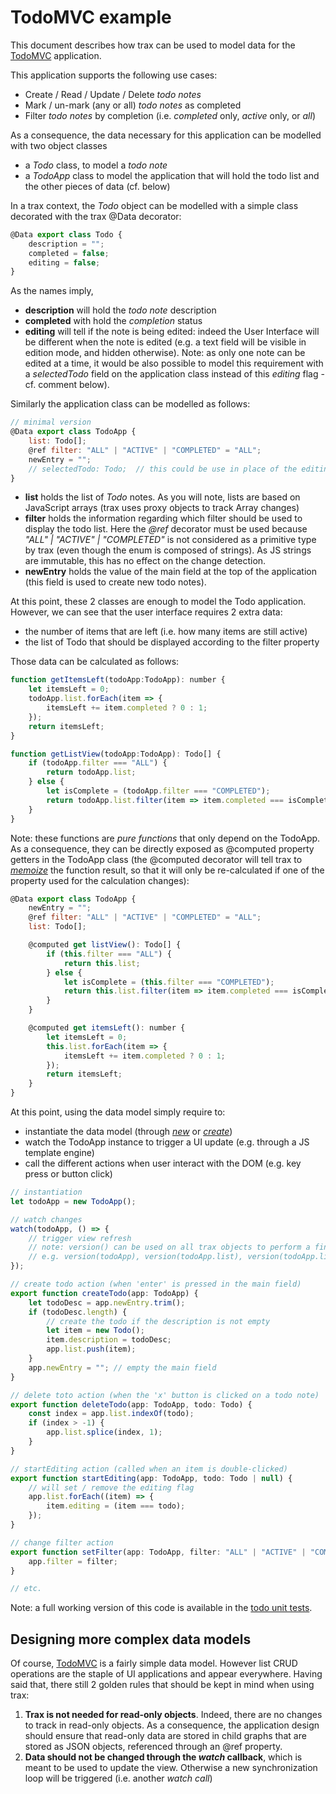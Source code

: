 
# TodoMVC example

This document describes how trax can be used to model data for the [TodoMVC][] application.

This application supports the following use cases:
- Create / Read / Update / Delete *todo notes*
- Mark / un-mark (any or all) *todo notes* as completed
- Filter *todo notes* by completion (i.e. *completed* only, *active* only, or *all*)

As a consequence, the data necessary for this application can be modelled with two object classes
- a *Todo* class, to model a *todo note*
- a *TodoApp* class to model the application that will hold the todo list and the other pieces of data (cf. below)

In a trax context, the *Todo* object can be modelled with a simple class decorated with the trax @Data decorator:
```js
@Data export class Todo {
    description = "";
    completed = false;
    editing = false;
}
```

As the names imply,
- **description** will hold the *todo note* description
- **completed** with hold the *completion* status
- **editing** will tell if the note is being edited: indeed the User Interface will be different when the note is edited (e.g. a text field will be visible in edition mode, and hidden otherwise). Note: as only one note can be edited at a time, it would be also possible to model this requirement with a *selectedTodo* field on the application class instead of this *editing* flag - cf. comment below).

Similarly the application class can be modelled as follows:

```js
// minimal version
@Data export class TodoApp {
    list: Todo[];
    @ref filter: "ALL" | "ACTIVE" | "COMPLETED" = "ALL";
    newEntry = "";
    // selectedTodo: Todo;  // this could be use in place of the editing property on Todo
}
```

- **list** holds the list of *Todo* notes. As you will note, lists are based on JavaScript arrays (trax uses proxy objects to track Array changes)
- **filter** holds the information regarding which filter should be used to display the todo list. Here the *@ref* decorator must be used because *"ALL" | "ACTIVE" | "COMPLETED"* is not considered as a primitive type by trax (even though the enum is composed of strings). As JS strings are immutable, this has no effect on the change detection.
- **newEntry** holds the value of the main field at the top of the application (this field is used to create new todo notes).

At this point, these 2 classes are enough to model the Todo application. However, we can see that the user interface requires 2 extra data:
- the number of items that are left (i.e. how many items are still active)
- the list of Todo that should be displayed according to the filter property 

Those data can be calculated as follows:
```js
function getItemsLeft(todoApp:TodoApp): number {
    let itemsLeft = 0;
    todoApp.list.forEach(item => {
        itemsLeft += item.completed ? 0 : 1;
    });
    return itemsLeft;
}

function getListView(todoApp:TodoApp): Todo[] {
    if (todoApp.filter === "ALL") {
        return todoApp.list;
    } else {
        let isComplete = (todoApp.filter === "COMPLETED");
        return todoApp.list.filter(item => item.completed === isComplete);
    }
}
```

Note: these functions are *pure functions* that only depend on the TodoApp. As a consequence, they can be
directly exposed as @computed property getters in the TodoApp class (the @computed decorator will tell trax to [*memoize*][memoization] the function result, so that it will only be re-calculated if one of the property used for the calculation changes):

```js
@Data export class TodoApp {
    newEntry = "";
    @ref filter: "ALL" | "ACTIVE" | "COMPLETED" = "ALL";
    list: Todo[];

    @computed get listView(): Todo[] {
        if (this.filter === "ALL") {
            return this.list;
        } else {
            let isComplete = (this.filter === "COMPLETED");
            return this.list.filter(item => item.completed === isComplete);
        }
    }

    @computed get itemsLeft(): number {
        let itemsLeft = 0;
        this.list.forEach(item => {
            itemsLeft += item.completed ? 0 : 1;
        });
        return itemsLeft;
    }
}
```

At this point, using the data model simply require to:
- instantiate the data model (through [*new*][new] or [*create*][create])
- watch the TodoApp instance to trigger a UI update (e.g. through a JS template engine)
- call the different actions when user interact with the DOM (e.g. key press or button click)

```js
// instantiation
let todoApp = new TodoApp();

// watch changes
watch(todoApp, () => {
    // trigger view refresh
    // note: version() can be used on all trax objects to perform a fine-grained refresh
    // e.g. version(todoApp), version(todoApp.list), version(todoApp.list[0])...
});

// create todo action (when 'enter' is pressed in the main field)
export function createTodo(app: TodoApp) {
    let todoDesc = app.newEntry.trim();
    if (todoDesc.length) {
        // create the todo if the description is not empty
        let item = new Todo();
        item.description = todoDesc;
        app.list.push(item);
    }
    app.newEntry = ""; // empty the main field
}

// delete toto action (when the 'x' button is clicked on a todo note)
export function deleteTodo(app: TodoApp, todo: Todo) {
    const index = app.list.indexOf(todo);
    if (index > -1) {
        app.list.splice(index, 1);
    }
}

// startEditing action (called when an item is double-clicked)
export function startEditing(app: TodoApp, todo: Todo | null) {
    // will set / remove the editing flag
    app.list.forEach((item) => {
        item.editing = (item === todo);
    });
}

// change filter action
export function setFilter(app: TodoApp, filter: "ALL" | "ACTIVE" | "COMPLETED") {
    app.filter = filter;
}

// etc.

```

Note: a full working version of this code is available in the [todo unit tests][tut].

## Designing more complex data models

Of course, [TodoMVC][] is a fairly simple data model. However list CRUD operations are the staple of UI applications and appear everywhere. 
Having said that, there still 2 golden rules that should be kept in mind when using trax:

1. **Trax is not needed for read-only objects**. Indeed, there are no changes to track in read-only objects. As a consequence, the application design should ensure that read-only data are stored in child graphs that are stored as JSON objects, referenced through an @ref property.
2. **Data should not be changed through the *watch* callback**, which is meant to be used to update the view. Otherwise a new synchronization loop will be triggered (i.e. another *watch call*)

[TodoMVC]: http://todomvc.com/examples/vanilla-es6/
[memoization]: https://en.wikipedia.org/wiki/Memoization
[new]: ./api.md#new-operator
[create]: ./api.md#create
[tut]: ../src/test/trax/todo.spec.ts